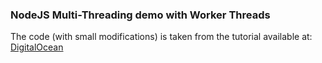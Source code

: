### NodeJS Multi-Threading demo with Worker Threads

The code (with small modifications) is taken from the tutorial available at: [DigitalOcean](https://www.digitalocean.com/community/tutorials/how-to-use-multithreading-in-node-js)
